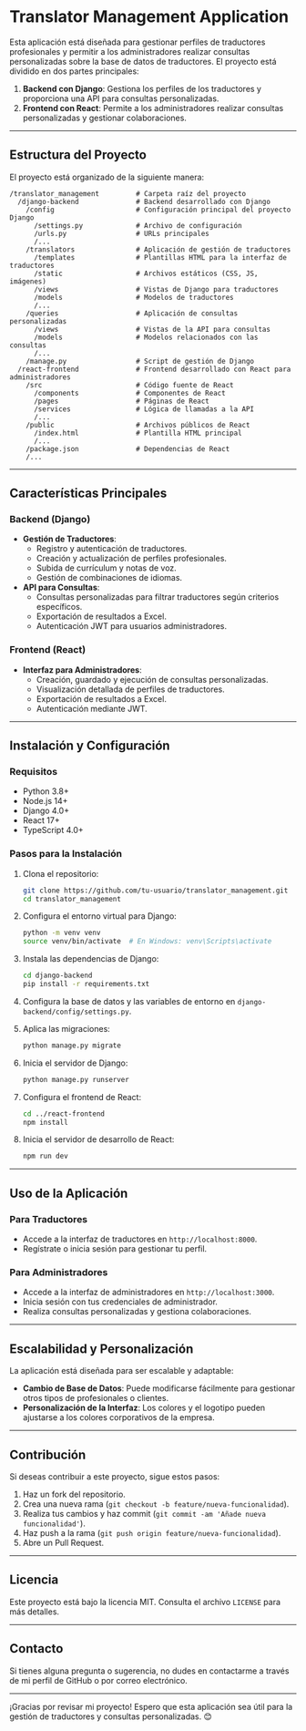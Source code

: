# Translator Management Application

Esta aplicación está diseñada para gestionar perfiles de traductores profesionales y permitir a los administradores realizar consultas personalizadas sobre la base de datos de traductores. El proyecto está dividido en dos partes principales:

1. **Backend con Django**: Gestiona los perfiles de los traductores y proporciona una API para consultas personalizadas.
2. **Frontend con React**: Permite a los administradores realizar consultas personalizadas y gestionar colaboraciones.

---

## Estructura del Proyecto

El proyecto está organizado de la siguiente manera:

```
/translator_management         # Carpeta raíz del proyecto
  /django-backend              # Backend desarrollado con Django
    /config                    # Configuración principal del proyecto Django
      /settings.py             # Archivo de configuración
      /urls.py                 # URLs principales
      /...
    /translators               # Aplicación de gestión de traductores
      /templates               # Plantillas HTML para la interfaz de traductores
      /static                  # Archivos estáticos (CSS, JS, imágenes)
      /views                   # Vistas de Django para traductores
      /models                  # Modelos de traductores
      /...
    /queries                   # Aplicación de consultas personalizadas
      /views                   # Vistas de la API para consultas
      /models                  # Modelos relacionados con las consultas
      /...
    /manage.py                 # Script de gestión de Django
  /react-frontend              # Frontend desarrollado con React para administradores
    /src                       # Código fuente de React
      /components              # Componentes de React
      /pages                   # Páginas de React
      /services                # Lógica de llamadas a la API
      /...
    /public                    # Archivos públicos de React
      /index.html              # Plantilla HTML principal
      /...
    /package.json              # Dependencias de React
    /...
```

---

## Características Principales

### Backend (Django)
- **Gestión de Traductores**:
  - Registro y autenticación de traductores.
  - Creación y actualización de perfiles profesionales.
  - Subida de currículum y notas de voz.
  - Gestión de combinaciones de idiomas.
- **API para Consultas**:
  - Consultas personalizadas para filtrar traductores según criterios específicos.
  - Exportación de resultados a Excel.
  - Autenticación JWT para usuarios administradores.

### Frontend (React)
- **Interfaz para Administradores**:
  - Creación, guardado y ejecución de consultas personalizadas.
  - Visualización detallada de perfiles de traductores.
  - Exportación de resultados a Excel.
  - Autenticación mediante JWT.

---

## Instalación y Configuración

### Requisitos
- Python 3.8+
- Node.js 14+
- Django 4.0+
- React 17+
- TypeScript 4.0+

### Pasos para la Instalación

1. Clona el repositorio:
   ```bash
   git clone https://github.com/tu-usuario/translator_management.git
   cd translator_management
   ```

2. Configura el entorno virtual para Django:
   ```bash
   python -m venv venv
   source venv/bin/activate  # En Windows: venv\Scripts\activate
   ```

3. Instala las dependencias de Django:
   ```bash
   cd django-backend
   pip install -r requirements.txt
   ```

4. Configura la base de datos y las variables de entorno en `django-backend/config/settings.py`.

5. Aplica las migraciones:
   ```bash
   python manage.py migrate
   ```

6. Inicia el servidor de Django:
   ```bash
   python manage.py runserver
   ```

7. Configura el frontend de React:
   ```bash
   cd ../react-frontend
   npm install
   ```

8. Inicia el servidor de desarrollo de React:
   ```bash
   npm run dev
   ```

---

## Uso de la Aplicación

### Para Traductores
- Accede a la interfaz de traductores en `http://localhost:8000`.
- Regístrate o inicia sesión para gestionar tu perfil.

### Para Administradores
- Accede a la interfaz de administradores en `http://localhost:3000`.
- Inicia sesión con tus credenciales de administrador.
- Realiza consultas personalizadas y gestiona colaboraciones.

---

## Escalabilidad y Personalización
La aplicación está diseñada para ser escalable y adaptable:
- **Cambio de Base de Datos**: Puede modificarse fácilmente para gestionar otros tipos de profesionales o clientes.
- **Personalización de la Interfaz**: Los colores y el logotipo pueden ajustarse a los colores corporativos de la empresa.

---

## Contribución
Si deseas contribuir a este proyecto, sigue estos pasos:
1. Haz un fork del repositorio.
2. Crea una nueva rama (`git checkout -b feature/nueva-funcionalidad`).
3. Realiza tus cambios y haz commit (`git commit -am 'Añade nueva funcionalidad'`).
4. Haz push a la rama (`git push origin feature/nueva-funcionalidad`).
5. Abre un Pull Request.

---

## Licencia
Este proyecto está bajo la licencia MIT. Consulta el archivo `LICENSE` para más detalles.

---

## Contacto
Si tienes alguna pregunta o sugerencia, no dudes en contactarme a través de mi perfil de GitHub o por correo electrónico.

---

¡Gracias por revisar mi proyecto! Espero que esta aplicación sea útil para la gestión de traductores y consultas personalizadas. 😊